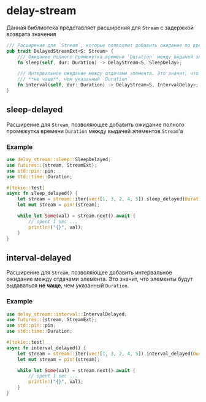 # delay-stream
Данная библиотека представляет расширения для `Stream` с задержкой возврата значения
```rust
/// Расширения для `Stream`, которые позволяют добавить ожидание по времени между отдачами элементов
pub trait DelayedStreamExt<S: Stream> {
    /// Ожидание полного промежутка времени `Duration` между выдачей элементов `Stream`'а
    fn sleep(self, dur: Duration) -> DelayStream<S, SleepDelay>;

    /// Интервальное ожидание между отдачами элемента. Это значит, что элементы будут выдаваться
    /// **не чаще**, чем указанный `Duration`.
    fn interval(self, dur: Duration) -> DelayStream<S, IntervalDelay>;
}
```

## sleep-delayed
Расширение для `Stream`, позволяющее добавить ожидание полного промежутка времени `Duration`
между выдачей элементов `Stream`'а

### Example
```rust
use delay_stream::sleep::SleepDelayed;
use futures::{stream, StreamExt};
use std::pin::pin;
use std::time::Duration;

#[tokio::test]
async fn sleep_delayed() {
    let stream = stream::iter(vec![1, 3, 2, 4, 5]).sleep_delayed(Duration::from_secs(1));
    let mut stream = pin!(stream);

    while let Some(val) = stream.next().await {
        // spent 1 sec ...
        println!("{}", val);
    }
}
```

## interval-delayed
Расширение для `Stream`, позволяющее добавить интервальное ожидание между отдачами элемента.
Это значит, что элементы будут выдаваться **не чаще**, чем указанный `Duration`.

### Example
```rust
use delay_stream::interval::IntervalDelayed;
use futures::{stream, StreamExt};
use std::pin::pin;
use std::time::Duration;

#[tokio::test]
async fn interval_delayed() {
    let stream = stream::iter(vec![1, 3, 2, 4, 5]).interval_delayed(Duration::from_secs(1));
    let mut stream = pin!(stream);

    while let Some(val) = stream.next().await {
        // spent 1 sec ...
        println!("{}", val);
    }
}
```